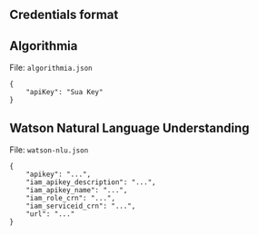 ## Credentials format

## Algorithmia

File: `algorithmia.json`

```
{
    "apiKey": "Sua Key"
}
```

## Watson Natural Language Understanding

File: `watson-nlu.json`

```
{
    "apikey": "...",
    "iam_apikey_description": "...",
    "iam_apikey_name": "...",
    "iam_role_crn": "...",
    "iam_serviceid_crn": "...",
    "url": "..."
}
```